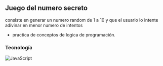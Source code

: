 ## Juego del numero secreto 
consiste en generar un numero random de 1 a 10 y que el usuario lo intente adivinar en menor numero de intentos
* practica de conceptos de logica de programación.
 ###  Tecnología
![JavaScript](https://img.shields.io/badge/JavaScript-%23323330.svg?style=for-the-badge&logo=Javascript&logoColor=%23F7DF1E)
  
